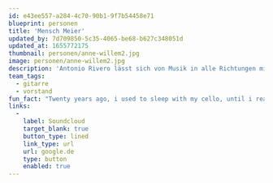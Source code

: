```yaml
---
id: e43ee557-a284-4c70-90b1-9f7b54458e71
blueprint: personen
title: 'Mensch Meier'
updated_by: 7d709850-5c35-4065-be68-b627c348051d
updated_at: 1655772175
thumbnail: personen/anne-willem2.jpg
image: personen/anne-willem2.jpg
description: 'Antonio Rivero lässt sich von Musik in alle Richtungen mitnehmen und verbindet das gerne mit viel Reisen. Neben Stegreif ist er beim Filmorchester tätig, singt und spielt gerne andere Instrumente'
team_tags:
  - gitarre
  - vorstand
fun_fact: "Twenty years ago, i used to sleep with my cello, until i realized – despite it's woman shape."
links:
  -
    label: Soundcloud
    target_blank: true
    button_type: lined
    link_type: url
    url: google.de
    type: button
    enabled: true
---
```


